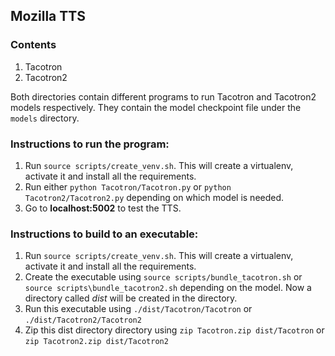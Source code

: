 ## Mozilla TTS

### Contents
1. Tacotron
2. Tacotron2

Both directories contain different programs to run Tacotron and Tacotron2 models respectively. They contain the model checkpoint file under the `models` directory.

### Instructions to run the program:
1. Run `source scripts/create_venv.sh`. This will create a virtualenv, activate it and install all the requirements.
2. Run either `python Tacotron/Tacotron.py` or `python Tacotron2/Tacotron2.py` depending on which model is needed.
3. Go to **localhost:5002** to test the TTS.

### Instructions to build to an executable:
1. Run `source scripts/create_venv.sh`. This will create a virtualenv, activate it and install all the requirements.
2. Create the executable using `source scripts/bundle_tacotron.sh` or `source scripts\bundle_tacotron2.sh` depending on the model. Now a directory called _dist_ will be created in the directory.
3. Run this executable using `./dist/Tacotron/Tacotron` or `./dist/Tacotron2/Tacotron2`
4. Zip this dist directory directory using `zip Tacotron.zip dist/Tacotron` or `zip Tacotron2.zip dist/Tacotron2`